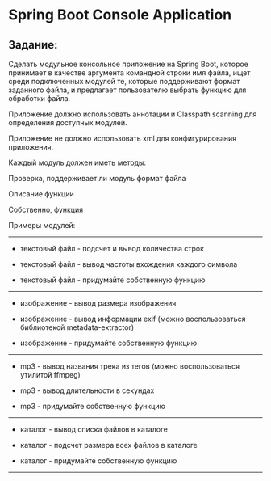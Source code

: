 # Spring Boot Console Application
## Задание:
Сделать модульное консольное приложение на Spring Boot, которое принимает в качестве аргумента командной строки имя файла, ищет среди подключенных модулей те, которые поддерживают формат заданного файла, и предлагает пользователю выбрать функцию для обработки файла.

Приложение должно использовать аннотации и Classpath scanning для определения доступных модулей.

Приложение не должно использовать xml для конфигурирования приложения.

Каждый модуль должен иметь методы:

Проверка, поддерживает ли модуль формат файла

Описание функции

Собственно, функция

Примеры модулей:
____
- текстовый файл - подсчет и вывод количества строк

- текстовый файл - вывод частоты вхождения каждого символа

- текстовый файл - придумайте собственную функцию
____
- изображение - вывод размера изображения

- изображение - вывод информации exif (можно воспользоваться библиотекой metadata-extractor)

- изображение - придумайте собственную функцию
____
- mp3 - вывод названия трека из тегов (можно воспользоваться утилитой ffmpeg)

- mp3 - вывод длительности в секундах

- mp3 - придумайте собственную функцию
____
- каталог - вывод списка файлов в каталоге

- каталог - подсчет размера всех файлов в каталоге

- каталог - придумайте собственную функцию
____
